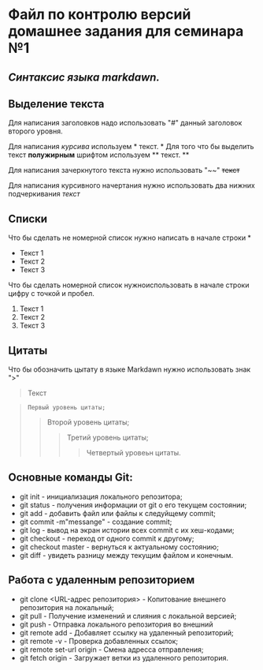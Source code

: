 # **Файл по контролю версий домашнее задания для семинара №1**

## *Синтаксис языка markdawn.*

## **Выделение текста**
Для написания заголовков надо использовать "#" данный заголовок второго уровня.

Для написания *курсива* используем * текст. *
Для того что бы выделить текст **полужирным** шрифтом используем 
** текст. **

Для написания зачеркнутого текста нужно использовать "~~" 
~~текст~~

Для написания курсивного начертания нужно использовать два нижних подчеркивания _текст_

## **Списки**

Что бы сделать не номерной список нужно написать в начале строки *
*  Текст 1
*  Текст 2
*  Текст 3

Что бы сделать номерной список нужноиспользовать в начале строки цифру с точкой и пробел.

1. Текст 1
2. Текст 2
3. Текст 3

## **Цитаты**

Что бы обозначить цытату в языке Markdawn нужно использовать знак ">"
> Текст 

>     Первый уровень цитаты;
>>    Второй уровень цитаты;
>>>   Третий уровень цитаты;
>>>>  Четвертый уровеьн цитаты.

## **Основные команды Git:**

* git init - инициализация локального репозитора;
* git status - получения информации от git о его текущем состоянии;
* git add - добавить файл или файлы к следуйщему commit;
* git commit -m"messange" - создание commit;
* git log - вывод на экран истории всех commit с их хеш-кодами;
* git checkout - переход от одного commit к другому;
* git checkout master - вернуться к актуальному состоянию;
* git diff - увидеть разницу между текущим файлом и конечным.

## **Работа с удаленным репозиторием**

* git clone <URL-адрес репозитория> - Копитование внешнего репозитория на локальный; 
* git pull  - Получение изменений и слияния с локальной версией;
* git push - Отправка локального репозитория во внешний
* git remote add <name> <adress> - Добавляет ссылку на удаленный репозиторий;
* git remote -v - Проверка добавленных ссылок;
* git remote set-url origin - Смена адресса отправления;
* git fetch origin - Загружает ветки из удаленного репозитория.